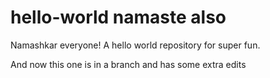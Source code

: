 hello-world namaste also
========================

Namashkar everyone! A hello world repository for super fun.

And now this one is in a branch and has some extra edits

